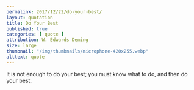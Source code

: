 ```yaml
---
permalink: 2017/12/22/do-your-best/
layout: quotation
title: Do Your Best
published: true
categories: [ quote ]
attribution: W. Edwards Deming
size: large
thumbnail: "/img/thumbnails/microphone-420x255.webp"
alttext: quote
---
```


It is not enough to do your best; you must know what to do, and then do your best.
